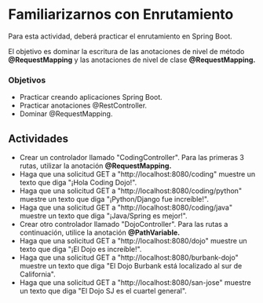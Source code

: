 # Familiarizarnos con Enrutamiento

Para esta actividad, deberá practicar el enrutamiento en Spring Boot.

El objetivo es dominar la escritura de las anotaciones de nivel de método **@RequestMapping** y las anotaciones de nivel de clase **@RequestMapping.**

### Objetivos

- Practicar creando aplicaciones Spring Boot.
- Practicar anotaciones @RestController.
- Dominar @RequestMapping.

## Actividades

- Crear un controlador llamado "CodingController". Para las primeras 3 rutas, utilizar la anotación **@RequestMapping.**
- Haga que una solicitud GET a "http://localhost:8080/coding" muestre un texto que diga "¡Hola Coding Dojo!".
- Haga que una solicitud GET a "http://localhost:8080/coding/python" muestre un texto que diga "¡Python/Django fue increíble!".
- Haga que una solicitud GET a "http://localhost:8080/coding/java" muestre un texto que diga "¡Java/Spring es mejor!".
- Crear otro controlador llamado "DojoController". Para las rutas a continuación, utilice la anotación **@PathVariable.**
- Haga que una solicitud GET a "http://localhost:8080/dojo" muestre un texto que diga "¡El Dojo es increíble!".
- Haga que una solicitud GET a "http://localhost:8080/burbank-dojo" muestre un texto que diga "El Dojo Burbank está localizado al sur de California".
- Haga que una solicitud GET a "http://localhost:8080/san-jose" muestre un texto que diga "El Dojo SJ es el cuartel general".
